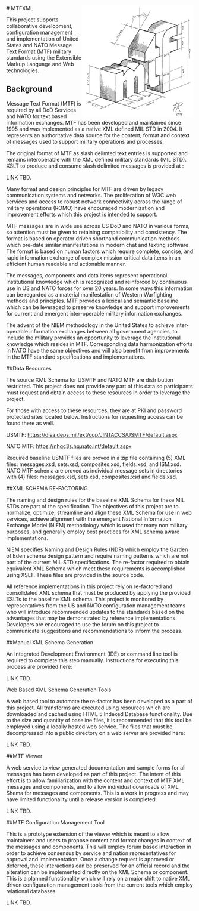 <img align="right"  src="./MTF_Logo.jpg" alt="MTF Logo" width="300" height="300" />
# MTFXML

This project supports collaborative development, configuration management and implementation of United States and NATO Message Text Format (MTF) military standards using the Extensible Markup Language and Web technologies.

## Background

Message Text Format (MTF) is required by all DoD Services and NATO for text based information exchanges.  MTF has been developed and maintained since 1995 and was implemented as a native XML defined MIL STD in 2004.  It represents an authoritative data source for the content, format and context of messages used to support military operations and processes.

The original format of MTF as slash delimted text entries is supported and remains interoperable with the XML defined military standards (MIL STD).  XSLT to produce and consume slash delimited messages is provided at :

LINK TBD.

Many format and design principles for MTF are driven by legacy communication systems and networks.  The proliferation of W3C web services and access to robust network connectivity across the range of military operations (ROMO) have encouraged modernization and improvement efforts which this project is intended to support.

MTF messages are in wide use across US DoD and NATO in various forms, so attention must be given to retaining compatibility and consistency.  The format is based on operator driven shorthand communication methods which pre-date similar manifestations in modern chat and texting software.   The format is based on human factors which require complete, concise, and rapid information exchange of complex mission critical data items in an efficient human readable and actionable manner.

The messages, components and data items represent operational institutional knowledge which is recognized and reinforced by continuous use in US and NATO forces for over 20 years.  In some ways this information can be regarded as a material manifestation of Western Warfighting methods and principles.  MTF provides a lexical and semantic baseline which can be leveraged to preserve knowledge and support improvements for current and emergent inter-operable military information exchanges.

The advent of the NIEM methodology in the United States to achieve inter-operable information exchanges between all government agencies, to include the military provides an opportunity to leverage the institutional knowledge which resides in MTF.  Corresponding data harmonization efforts in NATO have the same objectives and will also benefit from improvements in the MTF standard specifications and implementations. 

##Data Resources

The source XML Schema for USMTF and NATO MTF are distribution restricted.  This project does not provide any part of this data so participants must request and obtain access to these resources in order to leverage the project.

For those with access to these resources, they are at PKI and password protected sites located below.  Instructions for requesting access can be found there as well.  

USMTF:  https://disa.deps.mil/ext/cop/JINTACCS/USMTF/default.aspx

NATO MTF: https://nhqc3s.hq.nato.int/default.aspx

Required baseline USMTF files are proved in a zip file containing (5) XML files: messages.xsd, sets.xsd, composites.xsd, fields.xsd, and ISM.xsd.  NATO MTF schema are proved as individual message sets in directories with (4) files: messages.xsd, sets.xsd, composites.xsd and fields.xsd.

##XML SCHEMA RE-FACTORING

The naming and design rules for the baseline XML Schema for these MIL STDs are part of the specification.  The objectives of this project are to normalize, optimize, streamline and align these XML Schema for use in web services, achieve alignment with the emergent National Information Exchange Model (NIEM) methodology which is used for many non military purposes, and generally employ best practices for XML schema aware implementations.

NIEM specifies Naming and Design Rules (NDR) which employ the Garden of Eden schema design pattern and require naming patterns which are not part of the current MIL STD specifications.  The re-factor required to obtain equivalent XML Schema which meet these requirements is accomplished using XSLT.  These  files are provided in the source code.

All reference implementations in this project rely on re-factored and consolidated XML schema that must be produced by applying the provided XSLTs to the baseline XML schema.  This project is monitored by representatives from the US and NATO configuration management teams who will introduce recommended updates to the standards based on the advantages that may be demonstrated by reference implementations.  Developers are encouraged to use the forum on this project to communicate suggestions and recommendations to inform the process.

##Manual XML Schema Generation

An Integrated Development Environment (IDE) or command line tool is required to complete this step manually.  Instructions for executing this process are provided here:

LINK TBD.

Web Based XML Schema Generation Tools

A web based tool to automate the re-factor has been developed as a part of this project.  All transforms are executed using resources which are downloaded and cached using HTML 5 Indexed Database functionality.   Due to the size and quantity of baseline files, it is recommended that this tool be employed using a locally hosted web service.  The files that must be decompressed into a public directory on a web server are provided here:

LINK TBD.

##MTF Viewer

A web service to view generated documentation and sample forms for all messages has been developed as part of this project.  The intent of this effort is to allow familiarization with the content and context of MTF XML messages and components, and to allow individual downloads of XML Shema for messages and components.  This is a work in progress and may have limited functionality until a release version is completed.

LINK TBD.

##MTF Configuration Management Tool

This is a prototype extension of the viewer which is meant to allow maintainers and users to propose content and format changes in context of the messages and components.  This will employ forum based interaction in order to achieve consensus by service and nation representatives for approval and implementation.  Once a change request is approved or deferred, these interactions can be preserved for an official record and the alteration can be implemented directly on the XML Schema or component.  This is a planned functionality which will rely on a major shift to native XML driven configuration management tools from the current tools which employ relational databases.

LINK TBD.
